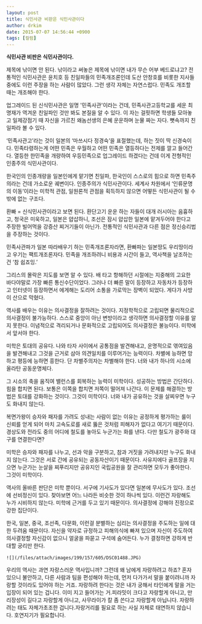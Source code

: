 ```yaml
---
layout: post
title: 식민사관 비판은 식민사관이다
author: drkim
date: 2015-07-07 14:56:44 +0900
tags: [컬럼]
---
```

**식민사관 비판은 식민사관이다.** 

  


제목에 낚이면 안 된다. 낚이라고 써놓은 제목에 낚이면 내가 무슨 어부 베드로냐고? 전통적인 식민사관은 윤치호 등 친일파들의 민족개조론인데 도산 안창호를 비롯한 지사들 중에도 이런 주장을 하는 사람이 많았다. 그런 생각 자체는 자연스럽다. 민족도 개조할 때는 개조해야 한다. 

  


업그레이드 된 신식민사관은 일명 '민족사관'이라는 건데, 민족사관고등학교를 세운 최명재가 역겨운 친일파인 것만 봐도 본질을 알 수 있다. 이 자는 걸핏하면 학생들 모아놓고 일제강점기 때 자신을 가르친 왜놈선생의 은혜 운운하며 눈물 짜는 자다. 뼛속까지 친일파라 볼 수 있다.

  


‘민족사관고’라는 것이 일본의 ‘마쓰시다 정경숙’을 표절했는데, 하는 짓이 딱 신경숙이다. 민족타령하는게 어떤 민족은 우월하고 어떤 민족은 열등하다는 전제를 깔고 들어간다. 열등한 한민족을 개량하여 우등민족으로 업그레이드 하겠다는 건데 이게 전형적인 인종주의 식민사관이다. 

  


한국인의 인종개량을 일본인에게 맡기면 친일파, 한국인이 스스로의 힘으로 하면 민족주의라는 건데 가소로운 궤변이다. 인종주의가 식민사관이다. 세계사 차원에서 ‘인류문명의 이동’이라는 미학적 관점, 일원론적 관점을 획득하지 않으면 어떻든 식민사관이 될 수 밖에 없는 구조다. 

  


환빠 = 신식민사관이라고 보면 된다. 환단고기 운운 하는 자들이 대개 러시아는 음흉하고, 청국은 미욱하고, 일본은 얍삽하니, 조선은 잠시 얍삽한 일본에 맡겨두어야 한다고 주장한 빌어먹을 강증산 찌거기들이 아닌가. 전통적인 식민사관과 다른 점은 정신승리법을 주장하는 것이다. 

  


민족사관파가 일본 따라배우기 하는 민족개조론자라면, 환빠파는 일본땅도 우리땅이라고 우기는 팩트개조론자다. 민족을 개조하려니 비용과 시간이 들고, 역사책을 날조하는건 ‘참 쉽죠잉.’    


  


그리스의 몰락은 지도를 보면 알 수 있다. 배 타고 항해하던 시절에는 지중해의 고요한 바다야말로 가장 빠른 통신수단이었다. 그러나 더 빠른 말이 등장하고 자동차가 등장하고 인터넷이 등장하면서 에게해는 도리어 소통을 가로막는 장벽이 되었다. 게다가 사방이 산으로 막혔다.

  


역사를 배우는 이유는 의사결정을 잘하려는 것이다. 지정학적으로 고립되면 물리적으로 의사결정이 불가능하다. 스스로 중앙이 아닌 변방이라고 생각하면 의사결정할 이유를 알지 못한다. 이념적으로 격리되거나 문화적으로 고립되어도 의사결정은 불능이다. 미학에서 앞서야 한다.

  


미학은 토대의 공유다. 나와 타자 사이에서 공통점을 발견해내고, 운명적으로 엮여있음을 발견해내고 그것을 근거로 삼아 의견일치를 이루어가는 능력이다. 차별에 능하면 망하고 평등에 능하면 흥한다. 단 차별주의자는 차별해야 한다. 너와 내가 하나의 시소에 올라탄 공동운명체다. 

  


그 시소의 축을 움직여 밸런스를 회복하는 능력이 미학이다. 성공하는 방법은 간단하다. 힘을 합치면 된다. 보통은 이쪽을 합치면 저쪽이 떨어져 나간다. 이 문제를 해결하는 방법은 토대를 강화하는 것이다. 그것이 미학이다. 너와 내가 공유하는 것을 살찌우면 누구도 화내지 않는다.

  


복면가왕이 승자와 패자를 가려도 성내는 사람이 없는 이유는 공정하게 평가하는 룰이 신뢰를 얻게 되어 마치 고속도로를 새로 뚫은 것처럼 피해자가 없다고 여기기 때문이다. 경상도와 전라도 중의 어디에 철도를 놓아도 누군가는 화를 낸다. 다만 철도가 광주와 대구를 연결한다면? 

  


미학은 승자와 패자를 나누고, 선과 악을 구분하고, 참과 거짓을 가려내지만 누구도 화내지 않는다. 그것은 서로 간에 공유되는 공동자산이기 때문이다. 사유지에다 골프장을 지으면 누군가는 눈살을 찌푸리지만 공유지인 국립공원을 잘 관리하면 모두가 좋아한다. 그것이 미학이다. 

  


역사의 올바른 판단은 미학 뿐이다. 서구에 기사도가 있다면 일본에 무사도가 있다. 조선에 선비정신이 있다. 찾아보면 어느 나라든 비슷한 것이 하나씩 있다. 이런건 자랑해도 누가 시비하지 않는다. 미학에 근거를 두고 있기 때문이다. 의사결정에 강해야 진정으로 강한 집단이다.

  


한국, 일본, 중국, 조선족, 다문화, 이런걸 분별하는 심리는 의사결정을 주도하는 일에 대한 두려움 때문이다. 자신을 약자로 규정하고 피해의식에 빠져 있으며 자신이 주도하여 의사결정할 자신감이 없으니 얼굴을 파묻고 구석에 숨어든다. 누가 결정하면 강하게 반대할 궁리만 한다. 

  


  



 



    



    ![](/files/attach/images/199/157/605/DSC01488.JPG) 

  


우리의 역사는 과연 자랑스러운 역사입니까? 그런데 왜 남에게 자랑하려고 하죠? 혼자 있으니 불안하고, 다른 사람과 팀을 편성해야 하는데, 먼저 다가가서 말을 붙이려니까 자랑할 것이라도 있어야 하는 거죠. 자랑하려 한다는 것은 내가 궁해서 타인에게 말을 거는 입장이 되어 있는 겁니다. 이미 지고 들어가는 거.피라밋이 크다고 자랑할게 아니고, 만리장성이 길다고 자랑할게 아니고, 사무라이가 칼 좀 쓴다고 자랑할게 아닙니다. 자랑하려는 태도 자체가초조한 겁니다.자랑거리를 필요로 하는 사실 자체로 태연하지 않습니다. 호연지기가 필요합니다.